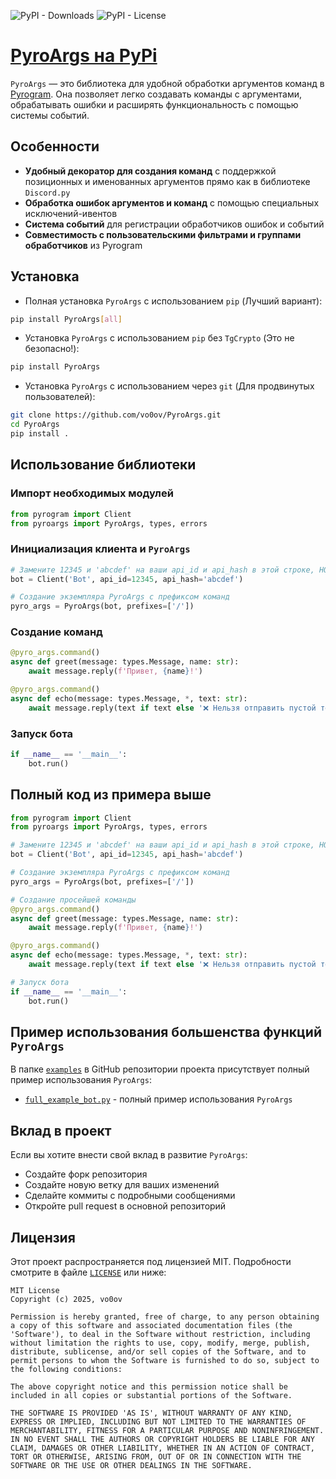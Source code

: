 <!-- markdownlint-disable-next-line MD041 -->

![PyPI - Downloads](https://img.shields.io/pypi/dm/PyroArgs?label=%D0%A1%D0%BA%D0%B0%D1%87%D0%B8%D0%B2%D0%B0%D0%BD%D0%B8%D0%B9) ![PyPI - License](https://img.shields.io/pypi/l/PyroArgs?label=%D0%9B%D0%B8%D1%86%D0%B5%D0%BD%D0%B7%D0%B8%D1%8F)

# [PyroArgs на PyPi](https://pypi.org/project/PyroArgs/)

`PyroArgs` — это библиотека для удобной обработки аргументов команд в [Pyrogram](https://github.com/pyrogram/pyrogram). Она позволяет легко создавать команды с аргументами, обрабатывать ошибки и расширять функциональность с помощью системы событий.

## Особенности

- **Удобный декоратор для создания команд** с поддержкой позиционных и именованных аргументов прямо как в библиотеке `Discord.py`
- **Обработка ошибок аргументов и команд** с помощью специальных исключений-ивентов
- **Система событий** для регистрации обработчиков ошибок и событий
- **Совместимость с пользовательскими фильтрами и группами обработчиков** из Pyrogram

## Установка

- Полная установка `PyroArgs` с использованием `pip` (Лучший вариант):

```bash
pip install PyroArgs[all]
```

- Установка `PyroArgs` с использованием `pip` без `TgCrypto` (Это не безопасно!):

```bash
pip install PyroArgs
```

- Установка `PyroArgs` с использованием через `git` (Для продвинутых пользователей):

```bash
git clone https://github.com/vo0ov/PyroArgs.git
cd PyroArgs
pip install .
```

## Использование библиотеки

### Импорт необходимых модулей

```python
from pyrogram import Client
from pyroargs import PyroArgs, types, errors
```

### Инициализация клиента и `PyroArgs`

```python
# Замените 12345 и 'abcdef' на ваши api_id и api_hash в этой строке, НО лучше использовать переменные окружения
bot = Client('Bot', api_id=12345, api_hash='abcdef')

# Создание экземпляра PyroArgs с префиксом команд
pyro_args = PyroArgs(bot, prefixes=['/'])
```

### Создание команд

```python
@pyro_args.command()
async def greet(message: types.Message, name: str):
    await message.reply(f'Привет, {name}!')

@pyro_args.command()
async def echo(message: types.Message, *, text: str):
    await message.reply(text if text else '❌ Нельзя отправить пустой текст!')
```

### Запуск бота

```python
if __name__ == '__main__':
    bot.run()
```

## Полный код из примера выше

```python
from pyrogram import Client
from pyroargs import PyroArgs, types, errors

# Замените 12345 и 'abcdef' на ваши api_id и api_hash в этой строке, НО лучше использовать переменные окружения
bot = Client('Bot', api_id=12345, api_hash='abcdef')

# Создание экземпляра PyroArgs с префиксом команд
pyro_args = PyroArgs(bot, prefixes=['/'])

# Создание просейшей команды
@pyro_args.command()
async def greet(message: types.Message, name: str):
    await message.reply(f'Привет, {name}!')

@pyro_args.command()
async def echo(message: types.Message, *, text: str):
    await message.reply(text if text else '❌ Нельзя отправить пустой текст!')

# Запуск бота
if __name__ == '__main__':
    bot.run()
```

## Пример использования большенства функций `PyroArgs`

В папке [`examples`](examples) в GitHub репозитории проекта присутствует полный пример использования `PyroArgs`:

- [`full_example_bot.py`](examples/full_example_bot.py) - полный пример использования `PyroArgs`

## Вклад в проект

Если вы хотите внести свой вклад в развитие `PyroArgs`:

- Создайте форк репозитория
- Создайте новую ветку для ваших изменений
- Сделайте коммиты с подробными сообщениями
- Откройте pull request в основной репозиторий

## Лицензия

Этот проект распространяется под лицензией MIT. Подробности смотрите в файле [`LICENSE`](LICENSE) или ниже:

```License
MIT License
Copyright (c) 2025, vo0ov

Permission is hereby granted, free of charge, to any person obtaining a copy of this software and associated documentation files (the 'Software'), to deal in the Software without restriction, including without limitation the rights to use, copy, modify, merge, publish, distribute, sublicense, and/or sell copies of the Software, and to permit persons to whom the Software is furnished to do so, subject to the following conditions:

The above copyright notice and this permission notice shall be included in all copies or substantial portions of the Software.

THE SOFTWARE IS PROVIDED 'AS IS', WITHOUT WARRANTY OF ANY KIND, EXPRESS OR IMPLIED, INCLUDING BUT NOT LIMITED TO THE WARRANTIES OF MERCHANTABILITY, FITNESS FOR A PARTICULAR PURPOSE AND NONINFRINGEMENT. IN NO EVENT SHALL THE AUTHORS OR COPYRIGHT HOLDERS BE LIABLE FOR ANY CLAIM, DAMAGES OR OTHER LIABILITY, WHETHER IN AN ACTION OF CONTRACT, TORT OR OTHERWISE, ARISING FROM, OUT OF OR IN CONNECTION WITH THE SOFTWARE OR THE USE OR OTHER DEALINGS IN THE SOFTWARE.
```
